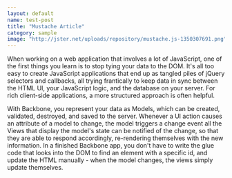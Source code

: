 ```yaml
---
layout: default
name: test-post
title: "Mustache Article"
category: sample
image: "http://jster.net/uploads/repository/mustache.js-1350307691.png"
---
```


When working on a web application that involves a lot of JavaScript, one of the first things 
you learn is to stop tying your data to the DOM. It's all too easy to create JavaScript
applications that end up as tangled piles of jQuery selectors and callbacks, 
all trying frantically to keep data in sync between the HTML UI, your JavaScript 
logic, and the database on your server. For rich client-side applications, 
a more structured approach is often helpful.

With Backbone, you represent your data as Models, which can be created, validated,
destroyed, and saved to the server. Whenever a UI action causes an attribute of 
a model to change, the model triggers a change event all the Views that display
the model's state can be notified of the change, so that they are able to respond accordingly,
re-rendering themselves with the new information. In a finished Backbone app, you don't
have to write the glue code that looks into the DOM to find an element with a specific id, 
and update the HTML manually - when the model changes, the views simply update themselves.

